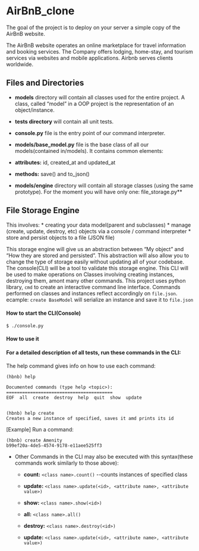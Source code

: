 <h1> AirBnB_clone </h1>

The goal of the project is to deploy on your server a simple copy of the AirBnB website.

The AirBnB website operates an online marketplace for travel information and booking services. The Company offers lodging, home-stay, and tourism services via websites and mobile applications. Airbnb serves clients worldwide.

<h2>Files and Directories</h2>

* <b>models</b> directory will contain all classes used for the entire project. A class, called “model” in a OOP project is the representation of an object/instance.

* <b>tests directory</b> will contain all unit tests.

* <b>console.py</b> file is the entry point of our command interpreter.

* <b>models/base_model.py</b> file is the base class of all our models(contained in/models). It contains common elements:

* <b>attributes:</b> id, created_at and updated_at

* <b>methods:</b> save() and to_json()

* <b>models/engine</b> directory will contain all storage classes (using the same prototype). For the moment you will have only one: file_storage.py**

<h2> File Storage Engine </h2> 
This involves:
* creating your data model(parent and subclasses)
* manage (create, update, destroy, etc) objects via a console / command interpreter
* store and persist objects to a file (JSON file)

This storage engine will give us an abstraction between “My object” and “How they are stored and persisted”. This abstraction will also allow you to change the type of storage easily without updating all of your codebase.
The console(CLI) will be a tool to validate this storage engine. This CLI will be used to make operations on Classes involving creating instances, destroying them, amont many other commands. This project uses python library, `cmd` to create an interactive command line interface. Commands performed on classes and instances reflect accordingly on ```file.json```. ecample: ```create BaseModel``` will serialize an instance and save it to ```file.json```

 
 
#### How to start the CLI(Console)
```
$ ./console.py
```
#### How to use it
#### For a detailed description of all tests, run these commands in the CLI:
The help command gives info on how to use each command:

```
(hbnb) help

Documented commands (type help <topic>):
========================================
EOF  all  create  destroy  help  quit  show  update


(hbnb) help create
Creates a new instance of specified, saves it amd prints its id
```

[Example] Run a command:
```
(hbnb) create Amenity
b99ef20a-4de5-4574-9178-e11aee525ff3
```
 

* Other Commands in the CLI may also be executed with this syntax(these commands work similarly to those above):
  * **count:** `<class name>.count()` --counts instances of specified class

  * **update:** `<class name>.update(<id>, <attribute name>, <attribute value>)`
 
  * **show:** `<class name>.show(<id>)`

  * **all:** `<class name>.all()`

  * **destroy:** `<class name>.destroy(<id>)`

  * **update:** `<class name>.update(<id>, <attribute name>, <attribute value>)`

